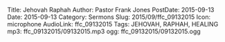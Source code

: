 Title: Jehovah Raphah
Author: Pastor Frank Jones
PostDate: 2015-09-13
Date: 2015-09-13
Category: Sermons
Slug: 2015/09/ffc_09132015
Icon: microphone
AudioLink: ffc_09132015
Tags: JEHOVAH, RAPHAH, HEALING
mp3: ffc_09132015/09132015.mp3
ogg: ffc_09132015/09132015.ogg
